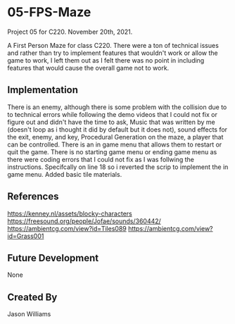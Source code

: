 # 05-FPS-Maze
Project 05 for C220. November 20th, 2021.

A First Person Maze for class C220. There were a ton of technical issues and rather than try to implement features that wouldn't work or allow the game to work, I left them out as I felt there was no point in including features that would cause the overall game not to work.

## Implementation
There is an enemy, although there is some problem with the collision due to to technical errors while following the demo videos that I could not fix or figure out and didn't have the time to ask, Music that was written by me (doesn't loop as i thought it did by default but it does not), sound effects for the exit, enemy, and key, Procedural Generation on the maze, a player that can be controlled. There is an in game menu that allows them to restart or quit the game. There is no starting game menu or ending game menu as there were coding errors that I could not fix as I was follwing the instructions. Specifcally on line 18 so i reverted the scrip to implement the in game menu. Added basic tile materials.

## References
https://kenney.nl/assets/blocky-characters
https://freesound.org/people/Jofae/sounds/360442/
https://ambientcg.com/view?id=Tiles089
https://ambientcg.com/view?id=Grass001

## Future Development
None

## Created By
Jason Williams
